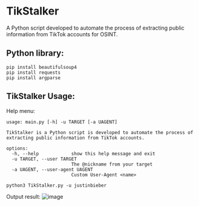 # TikStalker
A Python script developed to automate the process of extracting public information from TikTok accounts for OSINT.

## Python library:
```text
pip install beautifulsoup4
pip install requests
pip install argparse
```

## TikStalker Usage:
Help menu:
```
usage: main.py [-h] -u TARGET [-a UAGENT]

TikStalker is a Python script is developed to automate the process of extracting public information from TikTok accounts.

options:
  -h, --help            show this help message and exit
  -u TARGET, --user TARGET
                        The @nickname from your target
  -a UAGENT, --user-agent UAGENT
                        Custom User-Agent <name>

```
```
python3 TikStalker.py -u justinbieber
```
Output result:
![image](https://github.com/P4nD3m1CB0Y0xD/TikStalker/assets/123909611/1282ccaf-3581-4fb7-9466-00351e8b47cc)
